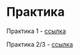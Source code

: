 # Практика
Практика 1 - [ссылка](https://github.com/VsevolodKozlov-git/ITMO_ICT_WebDevelopment_tools_2023-2024/blob/lab1/task1/PracticePart/practice1/my_model.py)

Практика 2/3 - [ссылка](https://github.com/VsevolodKozlov-git/ITMO_ICT_WebDevelopment_tools_2023-2024/tree/lab1/task1/PracticePart/practice2/main_part)